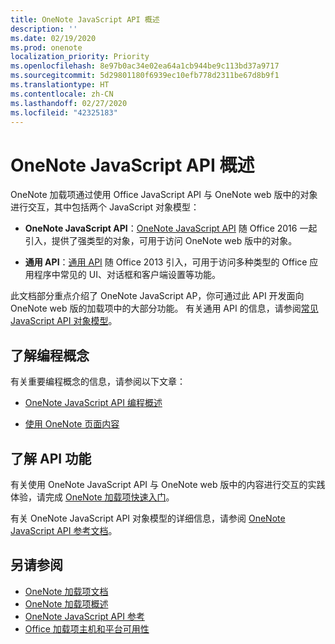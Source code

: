```yaml
---
title: OneNote JavaScript API 概述
description: ''
ms.date: 02/19/2020
ms.prod: onenote
localization_priority: Priority
ms.openlocfilehash: 8e97b0ac34e02ea64a1cb944be9c113bd37a9717
ms.sourcegitcommit: 5d29801180f6939ec10efb778d2311be67d8b9f1
ms.translationtype: HT
ms.contentlocale: zh-CN
ms.lasthandoff: 02/27/2020
ms.locfileid: "42325183"
---
```

# <a name="onenote-javascript-api-overview"></a>OneNote JavaScript API 概述

OneNote 加载项通过使用 Office JavaScript API 与 OneNote web 版中的对象进行交互，其中包括两个 JavaScript 对象模型：

* **OneNote JavaScript API**：[OneNote JavaScript API](/javascript/api/onenote) 随 Office 2016 一起引入，提供了强类型的对象，可用于访问 OneNote web 版中的对象。 

* **通用 API**：[通用 API](/javascript/api/office) 随 Office 2013 引入，可用于访问多种类型的 Office 应用程序中常见的 UI、对话框和客户端设置等功能。

此文档部分重点介绍了 OneNote JavaScript AP，你可通过此 API 开发面向 OneNote web 版的加载项中的大部分功能。 有关通用 API 的信息，请参阅[常见 JavaScript API 对象模型](../../develop/office-javascript-api-object-model.md)。 

## <a name="learn-programming-concepts"></a>了解编程概念

有关重要编程概念的信息，请参阅以下文章：

- [OneNote JavaScript API 编程概述](../../onenote/onenote-add-ins-programming-overview.md)

- [使用 OneNote 页面内容](../../onenote/onenote-add-ins-page-content.md)

## <a name="learn-about-api-capabilities"></a>了解 API 功能

有关使用 OneNote JavaScript API 与 OneNote web 版中的内容进行交互的实践体验，请完成 [OneNote 加载项快速入门](../../quickstarts/onenote-quickstart.md)。 

有关 OneNote JavaScript API 对象模型的详细信息，请参阅 [OneNote JavaScript API 参考文档](/javascript/api/onenote)。

## <a name="see-also"></a>另请参阅

- [OneNote 加载项文档](../../onenote/index.md)
- [OneNote 加载项概述](../../onenote/onenote-add-ins-programming-overview.md)
- [OneNote JavaScript API 参考](/javascript/api/onenote)
- [Office 加载项主机和平台可用性](../../overview/office-add-in-availability.md)

